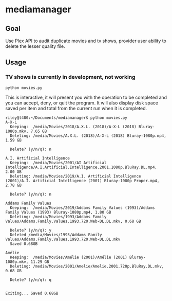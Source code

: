 # mediamanager

## Goal
Use Plex API to audit duplicate movies and tv shows, provider user ability to delete the lesser quality file.

## Usage

### TV shows is currently in development, not working

```python movies.py```

This is interactive, it will present you with the operation to be completed and you can accept, deny, or quit the program. It will also display disk space saved per item and total from the current run when it is completed.

```
riley@t480:~/Documents/mediamanager$ python movies.py 
A-X-L
  Keeping:  /media/Movies/2018/A.X.L. (2018)/A-X-L (2018) Bluray-1080p.mkv, 7.65 GB
  Deleting: /media/Movies/A.X.L. (2018)/A-X-L (2018) Bluray-1080p.mp4, 1.59 GB

  Delete? (y/n/q): n

A.I. Artificial Intelligence
  Keeping:  /media/Movies/2001/AI Artificial Intelligence/A.I.Artificial.Intelligence.2001.1080p.BluRay.DL.mp4, 2.00 GB
  Deleting: /media/Movies/2019/A.I. Artificial Intelligence (2001)/A.I. Artificial Intelligence (2001) Bluray-1080p Proper.mp4, 2.78 GB

  Delete? (y/n/q): n

Addams Family Values
  Keeping:  /media/Movies/2019/Addams Family Values (1993)/Addams Family Values (1993) Bluray-1080p.mp4, 1.80 GB
  Deleting: /media/Movies/1993/Addams Family Values/Addams.Family.Values.1993.720.Web-DL.DL.mkv, 0.68 GB

  Delete? (y/n/q): y
  Deleted /media/Movies/1993/Addams Family Values/Addams.Family.Values.1993.720.Web-DL.DL.mkv
  Saved 0.68GB

Amélie
  Keeping:  /media/Movies/Amélie (2001)/Amélie (2001) Bluray-1080p.mkv, 11.29 GB
  Deleting: /media/Movies/2001/Amelie/Amelie.2001.720p.BluRay.DL.mkv, 0.68 GB

  Delete? (y/n/q): q


Exiting... Saved 0.68GB
```